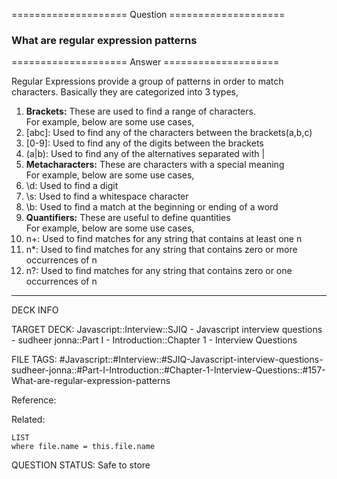 ==================== Question ====================  

### What are regular expression patterns  

==================== Answer ====================  

Regular Expressions provide a group of patterns in order to match characters.
Basically they are categorized into 3 types,

1. **Brackets:** These are used to find a range of characters.  
   For example, below are some use cases,
1. [abc]: Used to find any of the characters between the brackets(a,b,c)
1. [0-9]: Used to find any of the digits between the brackets
1. (a|b): Used to find any of the alternatives separated with |
1. **Metacharacters:** These are characters with a special meaning  
   For example, below are some use cases,
1. \\d: Used to find a digit
1. \\s: Used to find a whitespace character
1. \\b: Used to find a match at the beginning or ending of a word
1. **Quantifiers:** These are useful to define quantities  
   For example, below are some use cases,
1. n+: Used to find matches for any string that contains at least one n
1. n\*: Used to find matches for any string that contains zero or more
   occurrences of n
1. n?: Used to find matches for any string that contains zero or one occurrences
   of n

---

DECK INFO

TARGET DECK: Javascript::Interview::SJIQ - Javascript interview questions -
sudheer jonna::Part I - Introduction::Chapter 1 - Interview Questions

FILE TAGS:
#Javascript::#Interview::#SJIQ-Javascript-interview-questions-sudheer-jonna::#Part-I-Introduction::#Chapter-1-Interview-Questions::#157-What-are-regular-expression-patterns

Reference:

Related:

```dataview
LIST
where file.name = this.file.name
```

QUESTION STATUS: Safe to store
